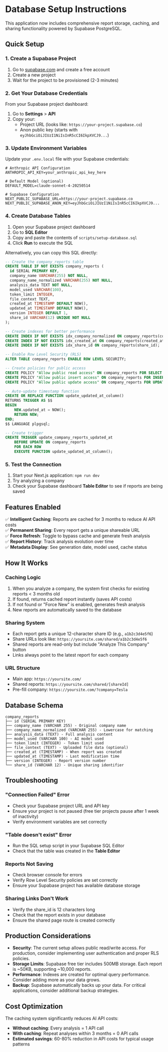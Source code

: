 # Database Setup Instructions

This application now includes comprehensive report storage, caching, and sharing functionality powered by Supabase PostgreSQL.

## Quick Setup

### 1. Create a Supabase Project

1. Go to [supabase.com](https://supabase.com) and create a free account
2. Create a new project
3. Wait for the project to be provisioned (2-3 minutes)

### 2. Get Your Database Credentials

From your Supabase project dashboard:

1. Go to **Settings** > **API**
2. Copy your:
   - Project URL (looks like: `https://your-project.supabase.co`)
   - Anon public key (starts with `eyJhbGciOiJIUzI1NiIsInR5cCI6IkpXVCJ9...`)

### 3. Update Environment Variables

Update your `.env.local` file with your Supabase credentials:

```env
# Anthropic API Configuration
ANTHROPIC_API_KEY=your_anthropic_api_key_here

# Default Model (optional)
DEFAULT_MODEL=claude-sonnet-4-20250514

# Supabase Configuration
NEXT_PUBLIC_SUPABASE_URL=https://your-project.supabase.co
NEXT_PUBLIC_SUPABASE_ANON_KEY=eyJhbGciOiJIUzI1NiIsInR5cCI6IkpXVCJ9...
```

### 4. Create Database Tables

1. Open your Supabase project dashboard
2. Go to **SQL Editor**
3. Copy and paste the contents of `scripts/setup-database.sql`
4. Click **Run** to execute the SQL

Alternatively, you can copy this SQL directly:

```sql
-- Create the company_reports table
CREATE TABLE IF NOT EXISTS company_reports (
  id SERIAL PRIMARY KEY,
  company_name VARCHAR(255) NOT NULL,
  company_name_normalized VARCHAR(255) NOT NULL,
  analysis_data TEXT NOT NULL,
  model_used VARCHAR(100),
  token_limit INTEGER,
  file_context TEXT,
  created_at TIMESTAMP DEFAULT NOW(),
  updated_at TIMESTAMP DEFAULT NOW(),
  version INTEGER DEFAULT 1,
  share_id VARCHAR(12) UNIQUE NOT NULL
);

-- Create indexes for better performance
CREATE INDEX IF NOT EXISTS idx_company_normalized ON company_reports(company_name_normalized);
CREATE INDEX IF NOT EXISTS idx_created_at ON company_reports(created_at);
CREATE INDEX IF NOT EXISTS idx_share_id ON company_reports(share_id);

-- Enable Row Level Security (RLS)
ALTER TABLE company_reports ENABLE ROW LEVEL SECURITY;

-- Create policies for public access
CREATE POLICY "Allow public read access" ON company_reports FOR SELECT USING (true);
CREATE POLICY "Allow public insert access" ON company_reports FOR INSERT WITH CHECK (true);
CREATE POLICY "Allow public update access" ON company_reports FOR UPDATE USING (true);

-- Auto-update timestamp function
CREATE OR REPLACE FUNCTION update_updated_at_column()
RETURNS TRIGGER AS $$
BEGIN
    NEW.updated_at = NOW();
    RETURN NEW;
END;
$$ LANGUAGE plpgsql;

-- Create trigger
CREATE TRIGGER update_company_reports_updated_at
    BEFORE UPDATE ON company_reports
    FOR EACH ROW
    EXECUTE FUNCTION update_updated_at_column();
```

### 5. Test the Connection

1. Start your Next.js application: `npm run dev`
2. Try analyzing a company
3. Check your Supabase dashboard **Table Editor** to see if reports are being saved

## Features Enabled

✅ **Intelligent Caching**: Reports are cached for 3 months to reduce AI API costs  
✅ **Permanent Sharing**: Every report gets a unique shareable URL  
✅ **Force Refresh**: Toggle to bypass cache and generate fresh analysis  
✅ **Report History**: Track analysis evolution over time  
✅ **Metadata Display**: See generation date, model used, cache status  

## How It Works

### Caching Logic
1. When you analyze a company, the system first checks for existing reports < 3 months old
2. If found, returns cached report instantly (saves API costs)
3. If not found or "Force New" is enabled, generates fresh analysis
4. New reports are automatically saved to the database

### Sharing System
- Each report gets a unique 12-character share ID (e.g., `a1b2c3d4e5f6`)
- Share URLs look like: `https://yoursite.com/shared/a1b2c3d4e5f6`
- Shared reports are read-only but include "Analyze This Company" button
- Links always point to the latest report for each company

### URL Structure
- Main app: `https://yoursite.com/`
- Shared reports: `https://yoursite.com/shared/[shareId]`
- Pre-fill company: `https://yoursite.com/?company=Tesla`

## Database Schema

```
company_reports
├── id (SERIAL PRIMARY KEY)
├── company_name (VARCHAR 255) - Original company name
├── company_name_normalized (VARCHAR 255) - Lowercase for matching  
├── analysis_data (TEXT) - Full analysis content
├── model_used (VARCHAR 100) - AI model used
├── token_limit (INTEGER) - Token limit used
├── file_context (TEXT) - Uploaded file data (optional)
├── created_at (TIMESTAMP) - When report was created
├── updated_at (TIMESTAMP) - Last modification time
├── version (INTEGER) - Report version number
└── share_id (VARCHAR 12) - Unique sharing identifier
```

## Troubleshooting

### "Connection Failed" Error
- Check your Supabase project URL and API key
- Ensure your project is not paused (free tier projects pause after 1 week of inactivity)
- Verify environment variables are set correctly

### "Table doesn't exist" Error  
- Run the SQL setup script in your Supabase SQL Editor
- Check that the table was created in the **Table Editor**

### Reports Not Saving
- Check browser console for errors
- Verify Row Level Security policies are set correctly
- Ensure your Supabase project has available database storage

### Sharing Links Don't Work
- Verify the share_id is 12 characters long
- Check that the report exists in your database
- Ensure the shared page route is created correctly

## Production Considerations

- **Security**: The current setup allows public read/write access. For production, consider implementing user authentication and proper RLS policies.
- **Storage Limits**: Supabase free tier includes 500MB storage. Each report is ~50KB, supporting ~10,000 reports.
- **Performance**: Indexes are created for optimal query performance. Consider adding more as your data grows.
- **Backup**: Supabase automatically backs up your data. For critical applications, consider additional backup strategies.

## Cost Optimization

The caching system significantly reduces AI API costs:
- **Without caching**: Every analysis = 1 API call
- **With caching**: Repeat analyses within 3 months = 0 API calls
- **Estimated savings**: 60-80% reduction in API costs for typical usage patterns